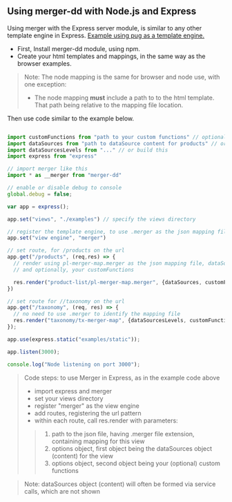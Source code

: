 ## Using merger-dd with Node.js and Express

Using merger with the Express server module, is similar to any other template engine in Express. [Example using pug as a template engine.](https://expressjs.com/en/guide/using-template-engines.html)

- First, Install merger-dd module, using npm.
- Create your html templates and mappings, in the same way as the browser examples.
> Note: The node mapping is the same for browser and node use, with one exception:
>- The node mapping **must** include a path to to the html template. That path being relative to the mapping file location. 

Then use code similar to the example below.

```javascript

import customFunctions from "path to your custom functions" // optional
import dataSources from "path to dataSource content for products" // or build your dataSources within Node.js
import dataSourcesLevels from "..." // or build this
import express from "express"

// import merger like this
import * as __merger from "merger-dd"

// enable or disable debug to console
global.debug = false;

var app = express();

app.set("views", "./examples") // specify the views directory

// register the template engine, to use .merger as the json mapping file extension
app.set("view engine", "merger") 

// set route, for /products on the url 
app.get("/products", (req,res) => {
  // render using pl-merger-map.merger as the json mapping file, dataSources - for dynamic content, 
  // and optionally, your customFunctions

  res.render("product-list/pl-merger-map.merger", {dataSources, customFunctions});
})

// set route for //taxonomy on the url
app.get("/taxonomy", (req, res) => {
  // no need to use .merger to identify the mapping file
  res.render("taxonomy/tx-merger-map", {dataSourcesLevels, customFunctions});
});

app.use(express.static("examples/static"));

app.listen(3000);

console.log("Node listening on port 3000");

```

> Code steps: to use Merger in Express, as in the example code above
>- import express and merger
>- set your views directory
>- register "merger" as the view engine
>- add routes, registering the url pattern
>- within each route, call res.render with parameters:
>> 1. path to the json file, having .merger file extension, containing mapping for this view
>> 2. options object, first object being the dataSources object (content) for the view
>> 3. options object, second object being your (optional) custom functions

> Note: dataSources object (content) will often be formed via service calls, which are not shown
<!--stackedit_data:
eyJoaXN0b3J5IjpbMTQwNDY4MDgwXX0=
-->